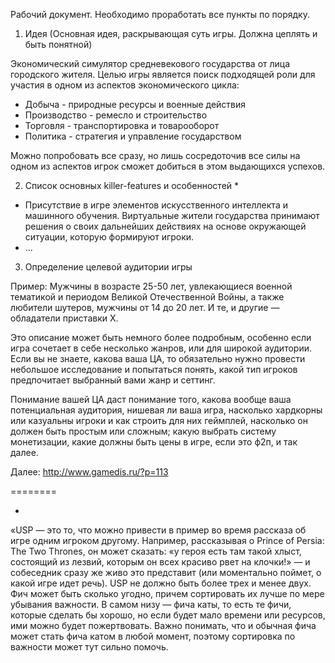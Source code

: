 Рабочий документ. Необходимо проработать все пункты по порядку.

1. Идея
(Основная идея, раскрывающая суть игры. Должна цеплять и быть понятной)

Экономический симулятор средневекового государства от лица городского жителя. Целью игры является поиск 
подходящей роли для участия в одном из аспектов экономического цикла: 
* Добыча - природные ресурсы и военные действия
* Производство - ремесло и строительство
* Торговля - транспортировка и товарооборот
* Политика - стратегия и управление государством

Можно попробовать все сразу, но лишь сосредоточив все силы на одном из аспектов игрок сможет добиться в этом 
выдающихся успехов.

2. Список основных killer-features и особенностей \*

* Присутствие в игре элементов искусственного интеллекта и машинного обучения. Виртуальные жители государства принимают 
решения о своих дальнейших действиях на основе окружающей ситуации, которую формируют игроки.
* ...


3. Определение целевой аудитории игры

Пример:
Мужчины в возрасте 25-50 лет, увлекающиеся военной тематикой и периодом Великой Отечественной Войны, а также любители шутеров, мужчины от 14 до 20 лет. И те, и другие — обладатели приставки Х.

Это описание может быть немного более подробным, особенно если игра сочетает в себе несколько жанров, или для широкой аудитории. Если вы не знаете, какова ваша ЦА, то обязательно нужно провести небольшое исследование и попытаться понять, какой тип игроков предпочитает выбранный вами жанр и сеттинг.

Понимание вашей ЦА даст понимание того, какова вообще ваша потенциальная аудитория, нишевая ли ваша игра, насколько хардкорны или казуальны игроки и как строить для них геймплей, насколько он должен быть простым или сложным; какую выбрать систему монетизации, какие должны быть цены в игре, если это ф2п, и так далее.

Далее: http://www.gamedis.ru/?p=113

========

* 
«USP — это то, что можно привести в пример во время рассказа об игре одним игроком другому. Например, рассказывая о Prince of Persia: The Two Thrones, он может сказать: «у героя есть там такой хлыст, состоящий из лезвий, которым он всех красиво рвет на клочки!» — и собеседник сразу же живо это представит (или моментально поймет, о какой игре идет речь). USP не должно быть более трех и менее двух. Фич может быть сколько угодно, причем сортировать их лучше по мере убывания важности. В самом низу — фича каты, то есть те фичи, которые сделать бы хорошо, но если будет мало времени или ресурсов, ими можно будет пожертвовать. Важно понимать, что и обычная фича может стать фича катом в любой момент, поэтому сортировка по важности может тут сильно помочь.